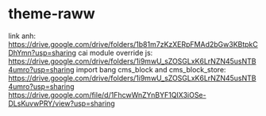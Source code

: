 # theme-raww
link anh: https://drive.google.com/drive/folders/1b81m7zKzXERpFMAd2bGw3KBtpkCDhYmn?usp=sharing
cai module override js: https://drive.google.com/drive/folders/1i9mwU_sZOSGLxK6LrNZN45usNTB4umro?usp=sharing
import bang cms_block and cms_block_store:
https://drive.google.com/drive/folders/1i9mwU_sZOSGLxK6LrNZN45usNTB4umro?usp=sharing
https://drive.google.com/file/d/1FhcwWnZYnBYF1QIX3iOSe-DLsKuvwPRY/view?usp=sharing
